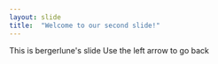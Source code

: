 ```yaml
---
layout: slide
title:  "Welcome to our second slide!"
---
```

This is bergerlune's slide
Use the left arrow to go back

